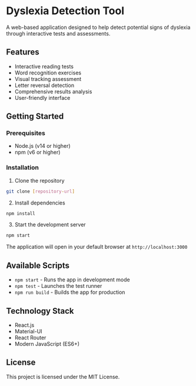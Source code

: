 # Dyslexia Detection Tool

A web-based application designed to help detect potential signs of dyslexia through interactive tests and assessments.

## Features

- Interactive reading tests
- Word recognition exercises
- Visual tracking assessment
- Letter reversal detection
- Comprehensive results analysis
- User-friendly interface

## Getting Started

### Prerequisites

- Node.js (v14 or higher)
- npm (v6 or higher)

### Installation

1. Clone the repository
```bash
git clone [repository-url]
```

2. Install dependencies
```bash
npm install
```

3. Start the development server
```bash
npm start
```

The application will open in your default browser at `http://localhost:3000`

## Available Scripts

- `npm start` - Runs the app in development mode
- `npm test` - Launches the test runner
- `npm run build` - Builds the app for production

## Technology Stack

- React.js
- Material-UI
- React Router
- Modern JavaScript (ES6+)

## License

This project is licensed under the MIT License. 